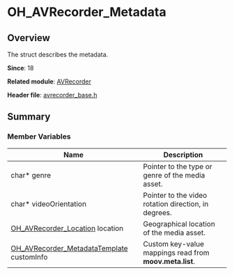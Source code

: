 # OH_AVRecorder_Metadata
<!--Kit: Media Kit-->
<!--Subsystem: Multimedia-->
<!--Owner: @shiwei75-->
<!--Designer: @HmQQQ-->
<!--Tester: @xdlinc-->
<!--Adviser: @zengyawen-->

## Overview

The struct describes the metadata.

**Since**: 18

**Related module**: [AVRecorder](capi-avrecorder.md)

**Header file**: [avrecorder_base.h](capi-avrecorder-base-h.md)

## Summary

### Member Variables

| Name| Description|
| -- | -- |
| char* genre | Pointer to the type or genre of the media asset.|
| char* videoOrientation | Pointer to the video rotation direction, in degrees.|
| [OH_AVRecorder_Location](capi-avrecorder-oh-avrecorder-location.md) location | Geographical location of the media asset.|
| [OH_AVRecorder_MetadataTemplate](capi-avrecorder-oh-avrecorder-metadatatemplate.md) customInfo | Custom key-value mappings read from **moov.meta.list**.|
